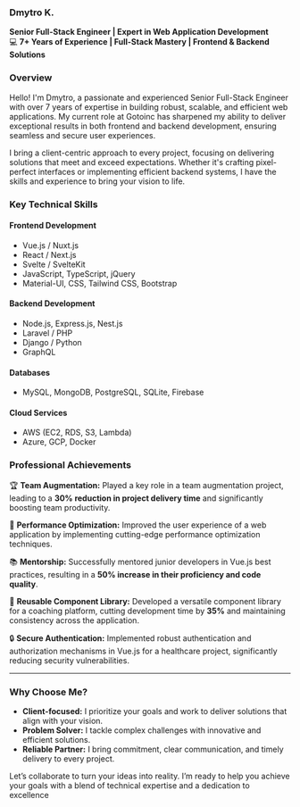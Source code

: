 ### **Dmytro K.**  
**Senior Full-Stack Engineer | Expert in Web Application Development**  
💻 **7+ Years of Experience | Full-Stack Mastery | Frontend & Backend Solutions**

### **Overview**  

Hello! I'm Dmytro, a passionate and experienced Senior Full-Stack Engineer with over 7 years of expertise in building robust, scalable, and efficient web applications. My current role at Gotoinc has sharpened my ability to deliver exceptional results in both frontend and backend development, ensuring seamless and secure user experiences.

I bring a client-centric approach to every project, focusing on delivering solutions that meet and exceed expectations. Whether it's crafting pixel-perfect interfaces or implementing efficient backend systems, I have the skills and experience to bring your vision to life.

### **Key Technical Skills**  

#### **Frontend Development**  
- Vue.js / Nuxt.js  
- React / Next.js  
- Svelte / SvelteKit  
- JavaScript, TypeScript, jQuery  
- Material-UI, CSS, Tailwind CSS, Bootstrap  

#### **Backend Development**  
- Node.js, Express.js, Nest.js  
- Laravel / PHP  
- Django / Python  
- GraphQL  

#### **Databases**  
- MySQL, MongoDB, PostgreSQL, SQLite, Firebase  

#### **Cloud Services**  
- AWS (EC2, RDS, S3, Lambda)  
- Azure, GCP, Docker  

### **Professional Achievements**  

🏆 **Team Augmentation:** Played a key role in a team augmentation project, leading to a **30% reduction in project delivery time** and significantly boosting team productivity.

🎯 **Performance Optimization:** Improved the user experience of a web application by implementing cutting-edge performance optimization techniques.

📚 **Mentorship:** Successfully mentored junior developers in Vue.js best practices, resulting in a **50% increase in their proficiency and code quality**.

🔧 **Reusable Component Library:** Developed a versatile component library for a coaching platform, cutting development time by **35%** and maintaining consistency across the application.

🔒 **Secure Authentication:** Implemented robust authentication and authorization mechanisms in Vue.js for a healthcare project, significantly reducing security vulnerabilities.

---

### **Why Choose Me?**  

- **Client-focused:** I prioritize your goals and work to deliver solutions that align with your vision.  
- **Problem Solver:** I tackle complex challenges with innovative and efficient solutions.  
- **Reliable Partner:** I bring commitment, clear communication, and timely delivery to every project.  

Let’s collaborate to turn your ideas into reality. I’m ready to help you achieve your goals with a blend of technical expertise and a dedication to excellence
